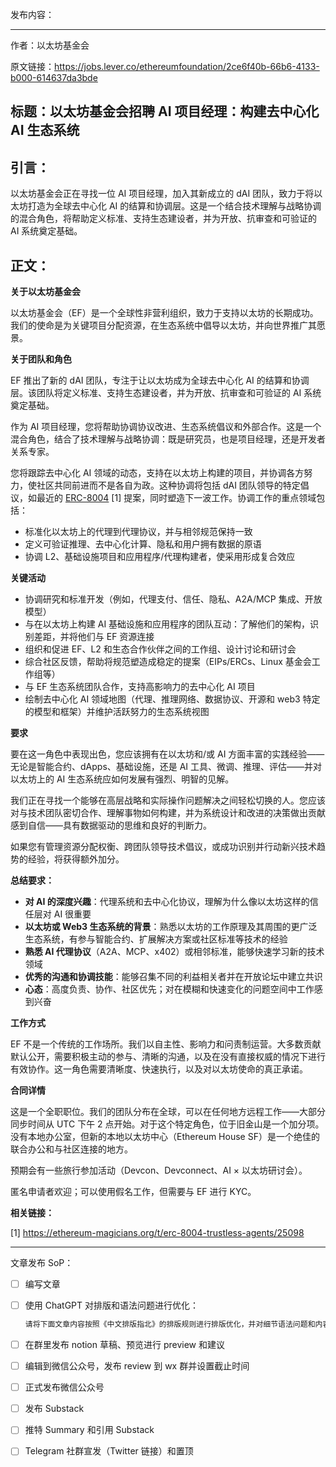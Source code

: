 发布内容：

---

作者：以太坊基金会

原文链接：https://jobs.lever.co/ethereumfoundation/2ce6f40b-66b6-4133-b000-614637da3bde

## 标题：以太坊基金会招聘 AI 项目经理：构建去中心化 AI 生态系统

## 引言：

以太坊基金会正在寻找一位 AI 项目经理，加入其新成立的 dAI 团队，致力于将以太坊打造为全球去中心化 AI 的结算和协调层。这是一个结合技术理解与战略协调的混合角色，将帮助定义标准、支持生态建设者，并为开放、抗审查和可验证的 AI 系统奠定基础。

## 正文：

**关于以太坊基金会**

以太坊基金会（EF）是一个全球性非营利组织，致力于支持以太坊的长期成功。我们的使命是为关键项目分配资源，在生态系统中倡导以太坊，并向世界推广其愿景。

**关于团队和角色**

EF 推出了新的 dAI 团队，专注于让以太坊成为全球去中心化 AI 的结算和协调层。该团队将定义标准、支持生态建设者，并为开放、抗审查和可验证的 AI 系统奠定基础。

作为 AI 项目经理，您将帮助协调协议改进、生态系统倡议和外部合作。这是一个混合角色，结合了技术理解与战略协调：既是研究员，也是项目经理，还是开发者关系专家。

您将跟踪去中心化 AI 领域的动态，支持在以太坊上构建的项目，并协调各方努力，使社区共同前进而不是各自为政。这种协调将包括 dAI 团队领导的特定倡议，如最近的 [ERC-8004](https://ethereum-magicians.org/t/erc-8004-trustless-agents/25098) [1] 提案，同时塑造下一波工作。协调工作的重点领域包括：

- 标准化以太坊上的代理到代理协议，并与相邻规范保持一致
- 定义可验证推理、去中心化计算、隐私和用户拥有数据的原语
- 协调 L2、基础设施项目和应用程序/代理构建者，使采用形成复合效应

**关键活动**

- 协调研究和标准开发（例如，代理支付、信任、隐私、A2A/MCP 集成、开放模型）
- 与在以太坊上构建 AI 基础设施和应用程序的团队互动：了解他们的架构，识别差距，并将他们与 EF 资源连接
- 组织和促进 EF、L2 和生态合作伙伴之间的工作组、设计讨论和研讨会
- 综合社区反馈，帮助将规范塑造成稳定的提案（EIPs/ERCs、Linux 基金会工作组等）
- 与 EF 生态系统团队合作，支持高影响力的去中心化 AI 项目
- 绘制去中心化 AI 领域地图（代理、推理网络、数据协议、开源和 web3 特定的模型和框架）并维护活跃努力的生态系统视图

**要求**

要在这一角色中表现出色，您应该拥有在以太坊和/或 AI 方面丰富的实践经验——无论是智能合约、dApps、基础设施，还是 AI 工具、微调、推理、评估——并对以太坊上的 AI 生态系统应如何发展有强烈、明智的见解。

我们正在寻找一个能够在高层战略和实际操作问题解决之间轻松切换的人。您应该对与技术团队密切合作、理解事物如何构建，并为系统设计和改进的决策做出贡献感到自信——具有数据驱动的思维和良好的判断力。

如果您有管理资源分配权衡、跨团队领导技术倡议，或成功识别并行动新兴技术趋势的经验，将获得额外加分。

**总结要求：**

- **对 AI 的深度兴趣**：代理系统和去中心化协议，理解为什么像以太坊这样的信任层对 AI 很重要
- **以太坊或 Web3 生态系统的背景**：熟悉以太坊的工作原理及其周围的更广泛生态系统，有参与智能合约、扩展解决方案或社区标准等技术的经验
- **熟悉 AI 代理协议**（A2A、MCP、x402）或相邻标准，能够快速学习新的技术领域
- **优秀的沟通和协调技能**：能够召集不同的利益相关者并在开放论坛中建立共识
- **心态**：高度负责、协作、社区优先；对在模糊和快速变化的问题空间中工作感到兴奋

**工作方式**

EF 不是一个传统的工作场所。我们以自主性、影响力和问责制运营。大多数贡献默认公开，需要积极主动的参与、清晰的沟通，以及在没有直接权威的情况下进行有效协作。这一角色需要清晰度、快速执行，以及对以太坊使命的真正承诺。

**合同详情**

这是一个全职职位。我们的团队分布在全球，可以在任何地方远程工作——大部分同步时间从 UTC 下午 2 点开始。对于这个特定角色，位于旧金山是一个加分项。没有本地办公室，但新的本地以太坊中心（Ethereum House SF）是一个绝佳的联合办公和与社区连接的地方。

预期会有一些旅行参加活动（Devcon、Devconnect、AI × 以太坊研讨会）。

匿名申请者欢迎；可以使用假名工作，但需要与 EF 进行 KYC。

**相关链接：**

[1] https://ethereum-magicians.org/t/erc-8004-trustless-agents/25098

---

文章发布 SoP：

- [ ]  编写文章
- [ ]  使用 ChatGPT 对排版和语法问题进行优化：
    
    ```jsx
    请将下面文章内容按照《中文排版指北》的排版规则进行排版优化，并对细节语法问题和内容在不改变原意的情况下进行优化：
    ```
    
- [ ]  在群里发布 notion 草稿、预览进行 preview 和建议
- [ ]  编辑到微信公众号，发布 review 到 wx 群并设置截止时间
- [ ]  正式发布微信公众号
- [ ]  发布 Substack
- [ ]  推特 Summary 和引用 Substack
- [ ]  Telegram 社群宣发（Twitter 链接）和置顶